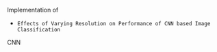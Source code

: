 Implementation of
* `Effects of Varying Resolution on Performance of CNN based Image Classification`

CNN
